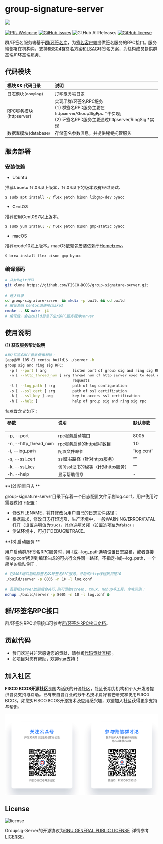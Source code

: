 # group-signature-server


![](https://github.com/FISCO-BCOS/FISCO-BCOS/raw/master/docs/images/FISCO_BCOS_Logo.svg?sanitize=true)

[![PRs Welcome](https://img.shields.io/badge/PRs-welcome-brightgreen.svg?style=flat-square)](http://makeapullrequest.com)
[![GitHub issues](https://img.shields.io/github/issues/FISCO-BCOS/group-signature-server.svg)](https://github.com/FISCO-BCOS/group-signature-server/issues)
![GitHub All Releases](https://img.shields.io/github/downloads/FISCO-BCOS/group-signature-service/total.svg)
[![GitHub license](https://img.shields.io/github/license/FISCO-BCOS/group-signature-server.svg)](https://github.com/FISCO-BCOS/group-signature-server/blob/master/LICENSE)

群/环签名服务端基于[群/环签名库](https://github.com/FISCO-BCOS/Group-Signature)，为[签名客户端](https://github.com/FISCO-BCOS/group-signature-client/tree/dev-2.0)提供签名服务的RPC接口。服务端部署在机构内，支持[BBS04](http://crypto.stanford.edu/~dabo/abstracts/groupsigs.html)群签名方案和[LSAG](https://www.semanticscholar.org/paper/Linkable-Spontaneous-Anonymous-Group-Signature-for-Liu-Wei/3c63f7c90d79593fadfce16d54078ec1850bedc9)环签名方案，为机构成员提供群签名和环签名服务。

## 代码模块

| <div align = left>模块 && 代码目录</div> | <div align = left>说明</div>                                 |
| ---------------------------------------- | ------------------------------------------------------------ |
| 日志模块(easylog)                        | 打印服务端日志                                               |
| RPC服务模块(httpserver)                  | 实现了群/环签名RPC服务<br>(1) 群签名RPC服务主要在httpserver/GroupSigRpc.*中实现;<br>(2) 环签名RPC服务主要通过httpserver/RingSig.\*实现 |
| 数据库模块(database)                     | 存储签名参数信息，并提供秘钥托管服务                         |

## 服务部署

### 安装依赖

- Ubuntu

推荐Ubuntu 16.04以上版本，16.04以下的版本没有经过测试.

```bash
$ sudo apt install -y flex patch bison libgmp-dev byacc
```

- CentOS

推荐使用CentOS7以上版本。

```bash
$ sudo yum install -y flex patch bison gmp-static byacc
```

- macOS

推荐xcode10以上版本。macOS依赖包安装依赖于[Homebrew](https://brew.sh/)。

```bash
$ brew install flex bison gmp byacc
```

### 编译源码

```bash
# 从拉取git代码
git clone https://github.com/FISCO-BCOS/group-signature-server.git

# 进入目录
cd group-signature-server && mkdir -p build && cd build
# 编译源码 Centos请使用cmake3
cmake .. && make -j4
# 编译后，会在build目录下生成RPC服务程序server
```

## 使用说明

**(1) 获取服务帮助说明**

```bash
#群/环签名RPC服务使用帮助：
[app@VM_105_81_centos build]$ ./server -h
group sig and ring sig RPC:
  -p [ --port ] arg            listen port of group sig and ring sig RPC
  -n [ --http_thread_num ] arg thread num of http server used to deal with 
                               requests
  -l [ --log_path ] arg        path of log configuration
  -s [ --ssl_cert ] arg        path of ssl certification
  -k [ --ssl_key ] arg         key to access ssl certification
  -h [ --help ]                help of group sig and ring sig rpc
```

各参数含义如下：

| <div align = left>参数</div>                    | <div align = left>说明</div>               | <div align = left>默认参数</div>       |
| --------------------- | --------------------- | ---------- |
| -p, --port            | rpc服务启动端口             | 8005      |
| -n, --http_thread_num | rpc服务启动的http线程数目      | 10         |
| -l, --log_path        | 配置文件路径                | "log.conf" |
| -s, --ssl_cert        | ssl证书路径（针对https服务）    | “”         |
| -k, --ssl_key         | 访问ssl证书的秘钥（针对https服务） | “”         |
| -h, --help            | 显示帮助信息                | -          |

**(2) 配置日志 **

group-signature-server目录下存着一个日志配置文件示例log.conf，用户使用时需要做如下配置：

- 修改FILENAME，将其修改为用户自己的日志文件路径；
- 根据需求，修改日志打印选项，生产环境中，一般WARNING/ERROR/FATAL打开（设置选项值为true），其他选项关闭（设置选项值为false）；
- 测试环境中，可打开DEBUG和TRACE。

 **(3) 启动服务 **

用户启动群/环签名RPC服务时，用-l或--log_path选项设置日志路径，或者直接将log.conf拷贝到编译生成的可执行文件同一路径，不指定-l或--log_path，一个简单的启动例子：

```bash
# 在8005端口启动群签名&&环签名RPC服务，开启的http线程数目是10
./build/server -p 8005 -n 10 -l log.conf 

# 若要把server放到后台执行,则可借助screen, tmux, nohup等工具，命令示例：
nohup ./build/server -p 8005 -n 10 -l log.conf &
```

## 群/环签名RPC接口

群/环签名RPC详细接口可参考[群/环签名RPC接口文档](doc/rpc_interface.md)。

## 贡献代码

- 我们欢迎并非常感谢您的贡献，请参阅[代码贡献流程](CONTRIBUTING.md))。
- 如项目对您有帮助，欢迎star支持！

## 加入社区

**FISCO BCOS开源社区**是国内活跃的开源社区，社区长期为机构和个人开发者提供各类支持与帮助。已有来自各行业的数千名技术爱好者在研究和使用FISCO BCOS。如您对FISCO BCOS开源技术及应用感兴趣，欢迎加入社区获得更多支持与帮助。

![](https://raw.githubusercontent.com/FISCO-BCOS/LargeFiles/master/images/QR_image.png)

## License

![license](https://img.shields.io/github/license/FISCO-BCOS/group-signature-server.svg)

Groupsig-Server的开源协议为[GNU GENERAL PUBLIC LICENSE](http://www.gnu.org/licenses/gpl-3.0.en.html). 详情参考[LICENSE](./LICENSE)。
